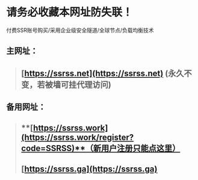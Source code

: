 # 请务必收藏本网址防失联！
付费SSR账号购买/采用企业级安全隧道/全球节点/负载均衡技术
## 主网址：
> ## **[https://ssrss.net](https://ssrss.net)** (永久不变，若被墙可挂代理访问)
## 备用网址：
> ## **[https://ssrss.work](https://ssrss.work/register?code=SSRSS)**（新用户注册只能点这里）
> ## **[https://ssrss.ga](https://ssrss.ga)**
